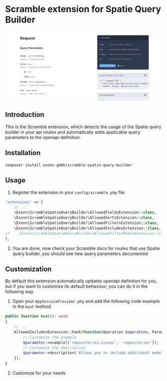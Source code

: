 # Scramble extension for Spatie Query Builder
![Preview](./.github/preview.png)

## Introduction
This is the Scramble extension, which detects the usage of the Spatie query builder in your api routes and automatically adds applicable query parameters to the openapi definition.

## Installation

```
composer install exonn-gmbh/scramble-spatie-query-builder
```

## Usage
1. Register the extension in your `config/scramble.php` file
```php
'extensions' => [
    // ...
    \Exonn\ScrambleSpatieQueryBuilder\AllowedFieldsExtension::class,
    \Exonn\ScrambleSpatieQueryBuilder\AllowedSortsExtension::class,
    \Exonn\ScrambleSpatieQueryBuilder\AllowedFiltersExtension::class,
    \Exonn\ScrambleSpatieQueryBuilder\AllowedIncludesExtension::class,
//    \Exonn\ScrambleSpatieQueryBuilder\AllowedFilterModesExtension::class
],
```
2. You are done, now check your Scramble docs for routes that use Spatie query builder, you should see new query parameters documented

## Customization
By default this extension automatically updates openapi definition for you, but if you want to customize its default behaviour, you can do it in the following way

1. Open your ```AppServiceProvider.php``` and add the following code example in the ```boot``` method

```php
public function boot(): void
{
    // ...
    AllowedIncludesExtension::hook(function(Operation $operation, Parameter $parameter) {
        // Customize the example
        $parameter->example(['repositories.issues', 'repositories']);
        // Customize the description
        $parameter->description('Allows you to include additional model relations in the response');
    });
}
```
2. Customize for your needs

